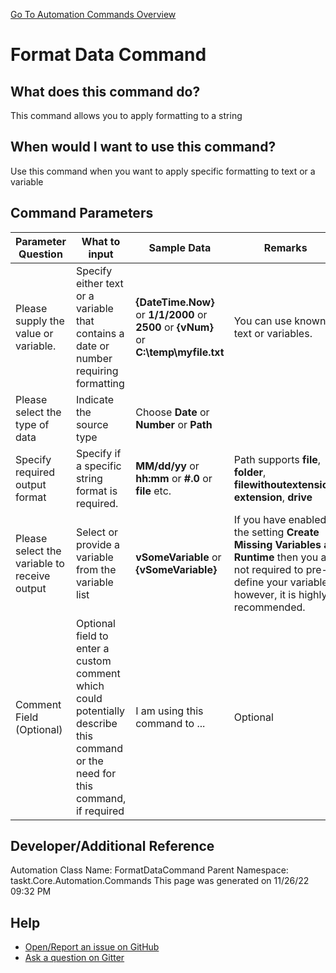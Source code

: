 <!--TITLE: Format Data Command -->
<!-- SUBTITLE: a command in the Data Commands group. -->
[Go To Automation Commands Overview](/automation-commands.md)


# Format Data Command


## What does this command do?
This command allows you to apply formatting to a string


## When would I want to use this command?
Use this command when you want to apply specific formatting to text or a variable


## Command Parameters
| Parameter Question   	| What to input  	|  Sample Data 	| Remarks  	|
| ---                    | ---               | ---           | ---       |
|Please supply the value or variable.|Specify either text or a variable that contains a date or number requiring formatting|**{DateTime.Now}** or **1/1/2000** or **2500** or **{vNum}** or **C:\temp\myfile.txt**|You can use known text or variables.|
|Please select the type of data|Indicate the source type|Choose **Date** or **Number** or **Path**||
|Specify required output format|Specify if a specific string format is required.|**MM/dd/yy** or **hh:mm** or **#.0** or **file** etc.|Path supports **file**, **folder**, **filewithoutextension**, **extension**, **drive**|
|Please select the variable to receive output|Select or provide a variable from the variable list|**vSomeVariable** or **{vSomeVariable}**|If you have enabled the setting **Create Missing Variables at Runtime** then you are not required to pre-define your variables, however, it is highly recommended.|
|Comment Field (Optional)|Optional field to enter a custom comment which could potentially describe this command or the need for this command, if required|I am using this command to ...|Optional|












## Developer/Additional Reference
Automation Class Name: FormatDataCommand
Parent Namespace: taskt.Core.Automation.Commands
This page was generated on 11/26/22 09:32 PM


## Help
- [Open/Report an issue on GitHub](https://github.com/rcktrncn/taskt/issues/new)
- [Ask a question on Gitter](https://gitter.im/taskt-rpa/Lobby)

